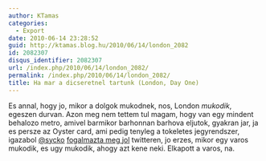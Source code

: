 ```yaml
---
author: KTamas
categories:
  - Export
date: 2010-06-14 23:28:52
guid: http://ktamas.blog.hu/2010/06/14/london_2082
id: 2082307
disqus_identifier: 2082307
url: /index.php/2010/06/14/london_2082/
permalink: /index.php/2010/06/14/london_2082/
title: Ha mar a dicseretnel tartunk (London, Day One)
---
```


Es annal, hogy jo, mikor a dolgok mukodnek, nos, London _mukodik_, egeszen durvan. Azon meg nem tettem tul magam, hogy van egy mindent behalozo metro, amivel barmikor barhonnan barhova eljutok, gyakran jar, ja es persze az Oyster card, ami pedig tenyleg a tokeletes jegyrendszer, igazabol [@sycko](http://twitter.com/sycko) [fogalmazta meg jol](http://twitter.com/sycko/status/16155765219) twitteren, jo erzes, mikor egy varos mukodik, es ugy mukodik, ahogy azt kene neki. Elkapott a varos, na.
